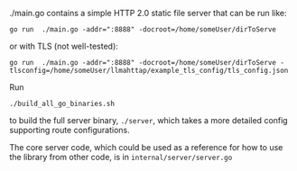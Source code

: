 ./main.go contains a simple HTTP 2.0 static file server that can be run like:

`go run  ./main.go -addr=":8888" -docroot=/home/someUser/dirToServe`

or with TLS (not well-tested):

`go run  ./main.go -addr=":8888" -docroot=/home/someUser/dirToServe -tlsconfig=/home/someUser/llmahttap/example_tls_config/tls_config.json`


Run

`./build_all_go_binaries.sh`

to build the full server binary, `./server`, which takes a more detailed config supporting route configurations.

The core server code, which could be used as a reference for how to use the library from other code, is in `internal/server/server.go`
